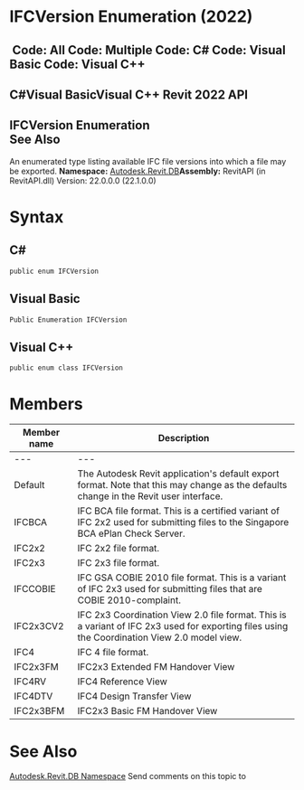 # IFCVersion Enumeration (2022)

﻿
 Code: All Code: Multiple Code: C# Code: Visual Basic Code: Visual C++   
---  
C#Visual BasicVisual C++
Revit 2022 API  
---  
IFCVersion Enumeration  
See Also  
---  
An enumerated type listing available IFC file versions into which a file may be exported. 
**Namespace:** [Autodesk.Revit.DB](87546ba7-461b-c646-cbb1-2cb8f5bff8b2.md "Autodesk.Revit.DB Namespace")**Assembly:** RevitAPI (in RevitAPI.dll) Version: 22.0.0.0 (22.1.0.0)
# Syntax
C#  
---  
```text
public enum IFCVersion
```
  
Visual Basic  
---  
```text
Public Enumeration IFCVersion
```
  
Visual C++  
---  
```text
public enum class IFCVersion
```
  
# Members
| Member name | Description |
| --- | --- |
| --- | --- |
| Default | The Autodesk Revit application's default export format. Note that this may change as the defaults change in the Revit user interface. |
| IFCBCA | IFC BCA file format. This is a certified variant of IFC 2x2 used for submitting files to the Singapore BCA ePlan Check Server. |
| IFC2x2 | IFC 2x2 file format. |
| IFC2x3 | IFC 2x3 file format. |
| IFCCOBIE | IFC GSA COBIE 2010 file format. This is a variant of IFC 2x3 used for submitting files that are COBIE 2010-complaint. |
| IFC2x3CV2 | IFC 2x3 Coordination View 2.0 file format. This is a variant of IFC 2x3 used for exporting files using the Coordination View 2.0 model view. |
| IFC4 | IFC 4 file format. |
| IFC2x3FM | IFC2x3 Extended FM Handover View |
| IFC4RV | IFC4 Reference View |
| IFC4DTV | IFC4 Design Transfer View |
| IFC2x3BFM | IFC2x3 Basic FM Handover View |

# See Also
[Autodesk.Revit.DB Namespace](87546ba7-461b-c646-cbb1-2cb8f5bff8b2.md "Autodesk.Revit.DB Namespace")
Send comments on this topic to 
